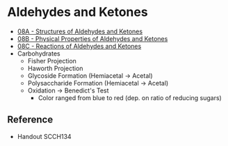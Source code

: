 # Aldehydes and Ketones

* [08A - Structures of Aldehydes and Ketones](08A%20-%20Structures%20of%20Aldehydes%20and%20Ketones.md)
* [08B - Physical Properties of Aldehydes and Ketones](08B%20-%20Physical%20Properties%20of%20Aldehydes%20and%20Ketones.md)
* [08C - Reactions of Aldehydes and Ketones](08C%20-%20Reactions%20of%20Aldehydes%20and%20Ketones.md)
* Carbohydrates
  * Fisher Projection
  * Haworth Projection
  * Glycoside Formation (Hemiacetal → Acetal)
  * Polysaccharide Formation (Hemiacetal → Acetal)
  * Oxidation → Benedict's Test
    * Color ranged from blue to red (dep. on ratio of reducing sugars)

## Reference

* Handout SCCH134
